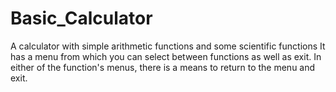 # Basic_Calculator
A calculator with simple arithmetic functions and some scientific functions
It has a menu from which you can select between functions as well as exit.
In either of the function's menus, there is a means to return to the menu and exit.

